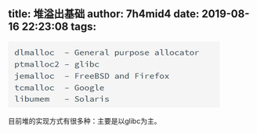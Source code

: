 title: 堆溢出基础
author: 7h4mid4
date: 2019-08-16 22:23:08
tags:
---

![upload successful](/images/pasted-5.png)

目前堆的实现方式有很多种：主要是以glibc为主。